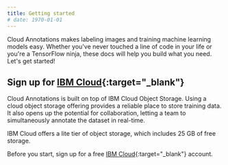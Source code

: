 ```yaml
---
title: Getting started
# date: 1970-01-01
---
```


Cloud Annotations makes labeling images and training machine learning models easy.
Whether you've never touched a line of code in your life or you're a TensorFlow ninja, these docs will help you build what you need. Let's get started!

## Sign up for [IBM Cloud](https://ibm.biz/cloud-annotations-sign-up){:target="_blank"}
Cloud Annotations is built on top of IBM Cloud Object Storage.
Using a cloud object storage offering provides a reliable place to store training data.
It also opens up the potential for collaboration, letting a team to simultaneously annotate the dataset in real-time.

IBM Cloud offers a lite tier of object storage, which includes 25 GB of free storage.

Before you start, sign up for a free [IBM Cloud](https://ibm.biz/cloud-annotations-dashboard){:target="_blank"} account.
